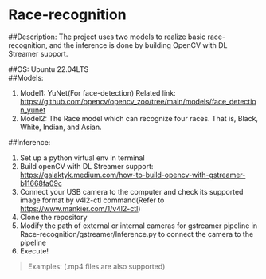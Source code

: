 # Race-recognition
##Description: The project uses two models to realize basic race-recognition, and the inference is done by building OpenCV with DL Streamer support.
>  
##OS: Ubuntu 22.04LTS  
##Models:
1. Model1: YuNet(For face-detection) Related link: https://github.com/opencv/opencv_zoo/tree/main/models/face_detection_yunet
2. Model2: The Race model which can recognize four races. That is, Black, White, Indian, and Asian.
>
##Inference: 
1. Set up a python virtual env in terminal 
2. Build openCV with DL Streamer support: https://galaktyk.medium.com/how-to-build-opencv-with-gstreamer-b11668fa09c
3. Connect your USB camera to the computer and check its supported image format by v4l2-ctl command(Refer to https://www.mankier.com/1/v4l2-ctl)
4. Clone the repository
5. Modify the path of external or internal cameras for gstreamer pipeline in Race-recognition/gstreamer/Inference.py to connect the camera to the pipeline
6. Execute!
>
>Examples: (.mp4 files are also supported)

    
    


